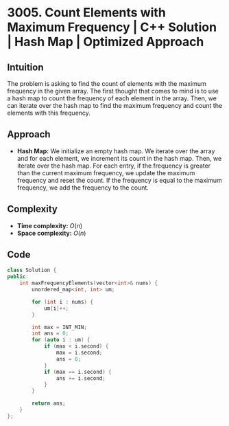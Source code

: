# 3005. Count Elements with Maximum Frequency | C++ Solution | Hash Map | Optimized Approach

## Intuition

The problem is asking to find the count of elements with the maximum frequency in the given array. The first thought that comes to mind is to use a hash map to count the frequency of each element in the array. Then, we can iterate over the hash map to find the maximum frequency and count the elements with this frequency.

## Approach

-   **Hash Map:** We initialize an empty hash map. We iterate over the array and for each element, we increment its count in the hash map. Then, we iterate over the hash map. For each entry, if the frequency is greater than the current maximum frequency, we update the maximum frequency and reset the count. If the frequency is equal to the maximum frequency, we add the frequency to the count.

## Complexity

-   **Time complexity:** $O(n)$
-   **Space complexity:** $O(n)$

## Code

```cpp
class Solution {
public:
    int maxFrequencyElements(vector<int>& nums) {
        unordered_map<int, int> um;

        for (int i : nums) {
            um[i]++;
        }

        int max = INT_MIN;
        int ans = 0;
        for (auto i : um) {
            if (max < i.second) {
                max = i.second;
                ans = 0;
            }
            if (max == i.second) {
                ans += i.second;
            }
        }

        return ans;
    }
};
```
